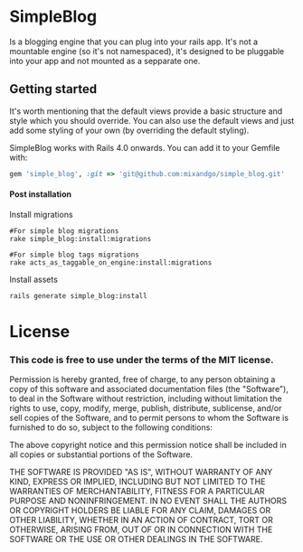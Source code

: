 # SimpleBlog

Is a blogging engine that you can plug into your rails app. It's not a mountable engine (so it's not namespaced), it's designed to be pluggable into your app and not mounted as a sepparate one.

## Getting started

It's worth mentioning that the default views provide a basic structure and style which you should override. You can also use the default views and just add some styling of your own (by overriding the default styling).

SimpleBlog works with Rails 4.0 onwards. You can add it to your Gemfile with:

```ruby
gem 'simple_blog', :git => 'git@github.com:mixandgo/simple_blog.git'
```

#### Post installation

Install migrations

```shell
#For simple blog migrations
rake simple_blog:install:migrations

#For simple blog tags migrations
rake acts_as_taggable_on_engine:install:migrations
```

Install assets

```shell
rails generate simple_blog:install
```


# License

### This code is free to use under the terms of the MIT license.

Permission is hereby granted, free of charge, to any person obtaining
a copy of this software and associated documentation files (the
"Software"), to deal in the Software without restriction, including
without limitation the rights to use, copy, modify, merge, publish,
distribute, sublicense, and/or sell copies of the Software, and to
permit persons to whom the Software is furnished to do so, subject to
the following conditions:

The above copyright notice and this permission notice shall be included
in all copies or substantial portions of the Software.

THE SOFTWARE IS PROVIDED "AS IS", WITHOUT WARRANTY OF ANY KIND,
EXPRESS OR IMPLIED, INCLUDING BUT NOT LIMITED TO THE WARRANTIES OF
MERCHANTABILITY, FITNESS FOR A PARTICULAR PURPOSE AND NONINFRINGEMENT.
IN NO EVENT SHALL THE AUTHORS OR COPYRIGHT HOLDERS BE LIABLE FOR ANY
CLAIM, DAMAGES OR OTHER LIABILITY, WHETHER IN AN ACTION OF CONTRACT,
TORT OR OTHERWISE, ARISING FROM, OUT OF OR IN CONNECTION WITH THE
SOFTWARE OR THE USE OR OTHER DEALINGS IN THE SOFTWARE.
